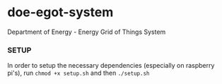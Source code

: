 # doe-egot-system
Department of Energy - Energy Grid of Things System

### SETUP
In order to setup the necessary dependencies (especially on raspberry pi's), run ```chmod +x setup.sh``` and then ```./setup.sh```
